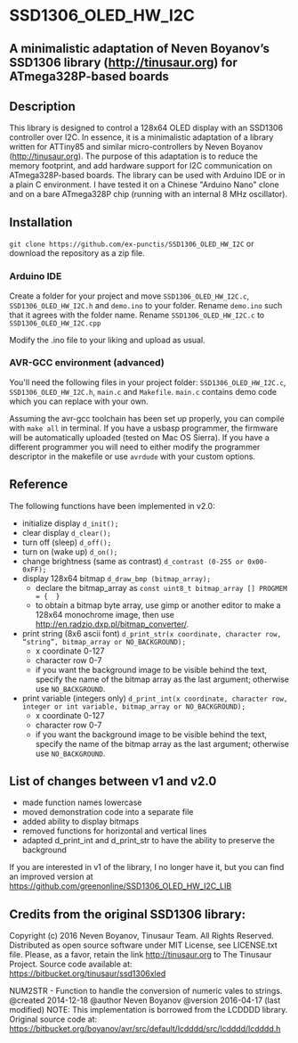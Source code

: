 # SSD1306_OLED_HW_I2C 
## A minimalistic adaptation of Neven Boyanov’s SSD1306 library (http://tinusaur.org) for ATmega328P-based boards

## Description

This library is designed to control a 128x64 OLED display with an SSD1306 controller over I2C. In essence, it is a minimalistic adaptation of a library written for ATTiny85 and similar micro-controllers by Neven Boyanov (http://tinusaur.org). The purpose of this adaptation is to reduce the memory footprint, and add hardware support for I2C communication on ATmega328P-based boards. The library can be used with Arduino IDE or in a plain C environment. I have tested it on a Chinese "Arduino Nano" clone and on a bare ATmega328P chip (running with an internal 8 MHz oscillator).

## Installation

`git clone https://github.com/ex-punctis/SSD1306_OLED_HW_I2C` 
or download the repository as a zip file.

### Arduino IDE

Create a folder for your project and move `SSD1306_OLED_HW_I2C.c`, `SSD1306_OLED_HW_I2C.h` and `demo.ino` to your folder. Rename `demo.ino` such that it agrees with the folder name. Rename `SSD1306_OLED_HW_I2C.c` to `SSD1306_OLED_HW_I2C.cpp`

Modify the .ino file to your liking and upload as usual.

### AVR-GCC environment (advanced)

You'll need the following files in your project folder: `SSD1306_OLED_HW_I2C.c`, `SSD1306_OLED_HW_I2C.h`, `main.c` and `Makefile`. `main.c` contains demo code which you can replace with your own.

Assuming the avr-gcc toolchain has been set up properly, you can compile with `make all` in terminal. If you have a usbasp programmer, the firmware will be automatically uploaded (tested on Mac OS Sierra). If you have a different programmer you will need to either modify the programmer descriptor in the makefile or use `avrdude` with your custom options.

## Reference

The following functions have been implemented in v2.0:

* initialize display `d_init();`
* clear display `d_clear();`
* turn off (sleep) `d_off();`
* turn on (wake up) `d_on();`
* change brightness (same as contrast) `d_contrast (0-255 or 0x00-0xFF);`
* display 128x64 bitmap `d_draw_bmp (bitmap_array);`
	* declare the bitmap_array as `const uint8_t bitmap_array [] PROGMEM = {  }`
	* to obtain a bitmap byte array, use gimp or another editor to make a 128x64 monochrome image, then use http://en.radzio.dxp.pl/bitmap_converter/.
* print string (8x6 ascii font)	`d_print_str(x coordinate, character row, “string”, bitmap_array or NO_BACKGROUND);`
	* x coordinate 0-127
	* character row 0-7
	* if you want the background image to be visible behind the text, specify the name of the bitmap array as the last argument; otherwise use `NO_BACKGROUND`.
* print variable (integers only)	`d_print_int(x coordinate, character row, integer or int variable, bitmap_array or NO_BACKGROUND);`
	* x coordinate 0-127
	* character row 0-7
	* if you want the background image to be visible behind the text, specify the name of the bitmap array as the last argument; otherwise use `NO_BACKGROUND`.

## List of changes between v1 and v2.0

* made function names lowercase
* moved demonstration code into a separate file
* added ability to display bitmaps
* removed functions for horizontal and vertical lines
* adapted d_print_int and d_print_str to have the ability to preserve the background
 
If you are interested in v1 of the library, I no longer have it, but you can find an improved version at https://github.com/greenonline/SSD1306_OLED_HW_I2C_LIB

## Credits from the original SSD1306 library:

Copyright (c) 2016 Neven Boyanov, Tinusaur Team. All Rights Reserved.
Distributed as open source software under MIT License, see LICENSE.txt file.
Please, as a favor, retain the link http://tinusaur.org to The Tinusaur Project.
Source code available at: https://bitbucket.org/tinusaur/ssd1306xled

NUM2STR - Function to handle the conversion of numeric vales to strings.
@created	2014-12-18
@author	Neven Boyanov
@version	2016-04-17 (last modified)
NOTE: This implementation is borrowed from the LCDDDD library.
Original source code at: https://bitbucket.org/boyanov/avr/src/default/lcdddd/src/lcdddd/lcdddd.h